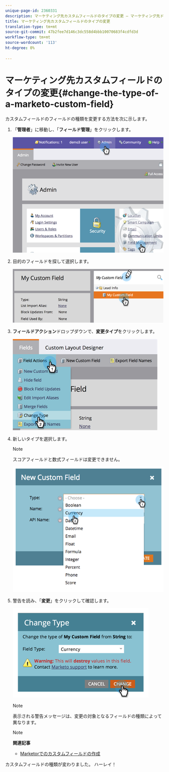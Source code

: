 ```yaml
---
unique-page-id: 2360331
description: マーケティング先カスタムフィールドのタイプの変更 — マーケティング先ドキュメント — 製品ドキュメント
title: マーケティング先カスタムフィールドのタイプの変更
translation-type: tm+mt
source-git-commit: 47b2fee7d146c3dc558d4bbb10070683f4cdfd3d
workflow-type: tm+mt
source-wordcount: '113'
ht-degree: 0%

---
```



# マーケティング先カスタムフィールドのタイプの変更{#change-the-type-of-a-marketo-custom-field}

カスタムフィールドのフィールドの種類を変更する方法を次に示します。

1. 「**管理者**」に移動し、「**フィールド管理**」をクリックします。

   ![](assets/image2014-9-18-13-3a4-3a39.png)

1. 目的のフィールドを探して選択します。

   ![](assets/image2014-9-18-13-3a4-3a48.png)

1. **フィールドアクション**&#x200B;ドロップダウンで、**変更タイプ**&#x200B;をクリックします。

   ![](assets/image2014-9-18-13-3a4-3a57.png)

1. 新しいタイプを選択します。

   >[!NOTE]
   >
   >スコアフィールドと数式フィールドは変更できません。

   ![](assets/image2015-4-22-9-3a39-3a3.png)

1. 警告を読み、「**変更**」をクリックして確認します。

   ![](assets/image2014-9-18-13-3a5-3a23.png)

   >[!NOTE]
   >
   >表示される警告メッセージは、変更の対象となるフィールドの種類によって異なります。

   >[!NOTE]
   >
   >**関連記事**
   >
   >    
   >    
   >    * [Marketorでのカスタムフィールドの作成](create-a-custom-field-in-marketo.md)


カスタムフィールドの種類が変わりました。 ハーレイ！